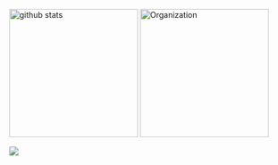 <p align="left"> 
	<img alt="github stats"  height="230px"src="https://git-hub-readme-stats-clone2-kdf4.vercel.app/api/?username=rintarofujita&&orgs=acme,evilcorp,fsociety&cont_private=true&theme=react" />
	<img alt="Organization" height="230px"  src="https://git-hub-readme-stats-clone2-kdf4.vercel.app/api/top-langs/?username=rintarofujita&langs_count=8&layout=donut&cont_private=true&role=OWNER,ORGANIZATION_MEMBER,COLLABORATOR&theme=react" />
</p>
<p align="left">
    <img src="https://skillicons.dev/icons?i=html,css,js,react,cpp,docker,py" />
</p>

<!--
**RintaroFujita/RintaroFujita** is a ✨ _special_ ✨ repository because its `README.md` (this file) appears on your GitHub profile.

Here are some ideas to get you started:

- 🔭 I’m currently working on ...
- 🌱 I’m currently learning ...
- 👯 I’m looking to collaborate on ...
- 🤔 I’m looking for help with ...
- 💬 Ask me about ...
- 📫 How to reach me: ...
- 😄 Pronouns: ...
- ⚡ Fun fact: ...
-->
